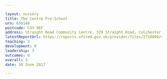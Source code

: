 ```yaml
---

layout: nursery
title: The Centre Pre-School
urn: 650148
postcode: CO3 9EF
address: Straight Road Community Centre, 329 Straight Road, Colchester, Essex, CO3 9EF
latestReportUrl: https://reports.ofsted.gov.uk/provider/files/2710809/urn/650148.pdf
teaching: 3
development: 0
leadership: 3
outcomes: 0
overall: 3
date: 30 June 2017

---
```

